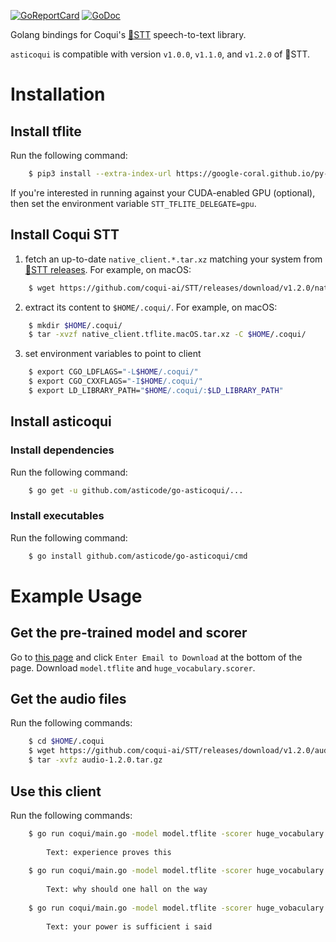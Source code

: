 [![GoReportCard](http://goreportcard.com/badge/github.com/asticode/go-asticoqui)](http://goreportcard.com/report/github.com/asticode/go-asticoqui)
[![GoDoc](https://godoc.org/github.com/asticode/go-asticoqui?status.svg)](https://godoc.org/github.com/asticode/go-asticoqui)

Golang bindings for Coqui's [:frog:STT](https://github.com/coqui-ai/STT) speech-to-text library.

`asticoqui` is compatible with version `v1.0.0`, `v1.1.0`, and `v1.2.0` of 🐸STT.

# Installation  

## Install tflite

Run the following command:

```bash
    $ pip3 install --extra-index-url https://google-coral.github.io/py-repo/ tflite_runtime
```

If you're interested in running against your CUDA-enabled GPU (optional), then set the environment variable `STT_TFLITE_DELEGATE=gpu`.

## Install Coqui STT

1. fetch an up-to-date `native_client.*.tar.xz` matching your system from [:frog:STT releases](https://github.com/coqui-ai/STT/releases). For example, on macOS:

```bash
    $ wget https://github.com/coqui-ai/STT/releases/download/v1.2.0/native_client.tflite.macOS.tar.xz
```

2. extract its content to `$HOME/.coqui/`. For example, on macOS:

```bash
    $ mkdir $HOME/.coqui/
    $ tar -xvzf native_client.tflite.macOS.tar.xz -C $HOME/.coqui/
```

3. set environment variables to point to client

```bash
    $ export CGO_LDFLAGS="-L$HOME/.coqui/"
    $ export CGO_CXXFLAGS="-I$HOME/.coqui/"
    $ export LD_LIBRARY_PATH="$HOME/.coqui/:$LD_LIBRARY_PATH"
```

## Install asticoqui
### Install dependencies

Run the following command:

```bash
    $ go get -u github.com/asticode/go-asticoqui/...
```

### Install executables

Run the following command:

```bash
    $ go install github.com/asticode/go-asticoqui/cmd
```

# Example Usage

## Get the pre-trained model and scorer

Go to [this page](https://coqui.ai/english/coqui/v1.0.0-huge-vocab) and click `Enter Email to Download` at the bottom of the page. Download `model.tflite` and `huge_vocabulary.scorer`.
    
## Get the audio files

Run the following commands: 

```bash
    $ cd $HOME/.coqui
    $ wget https://github.com/coqui-ai/STT/releases/download/v1.2.0/audio-1.2.0.tar.gz
    $ tar -xvfz audio-1.2.0.tar.gz
```

## Use this client

Run the following commands:

```bash
    $ go run coqui/main.go -model model.tflite -scorer huge_vocabulary.scorer -audio audio/2830-3980-0043.wav
    
        Text: experience proves this
    
    $ go run coqui/main.go -model model.tflite -scorer huge_vocabulary.scorer -audio audio/4507-16021-0012.wav
    
        Text: why should one hall on the way
        
    $ go run coqui/main.go -model model.tflite -scorer huge_vobaculary.scorer -audio audio/8455-210777-0068.wav
    
        Text: your power is sufficient i said
```
